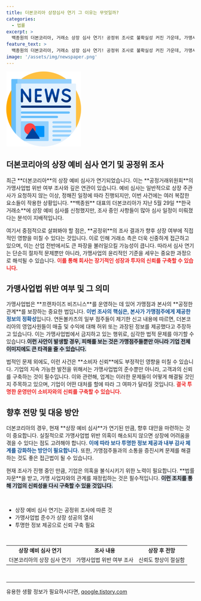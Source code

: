 ```yaml
---
title: 더본코리아 상장심사 연기 그 이유는 무엇일까?
categories:
  - 법률
excerpt: >
  백종원의 더본코리아, 거래소 상장 심사 연기! 공정위 조사로 불확실성 커진 가운데, 가맹사업법 위반 논란은 어떻게 될까? 클릭해서 상세히 알아보세요!
feature_text: >
  백종원의 더본코리아, 거래소 상장 심사 연기! 공정위 조사로 불확실성 커진 가운데, 가맹사업법 위반 논란은 어떻게 될까? 클릭해서 상세히 알아보세요!
image: '/assets/img/newspaper.png'
---
```


<p><img src="/assets/img/newspaper.png" alt="kimp 속보" /></p>

<h2 data-ke-size="size26">더본코리아의 상장 예비 심사 연기 및 공정위 조사</h2>

<p data-ke-size="size16">최근 **더본코리아**의 상장 예비 심사가 연기되었습니다. 이는 **공정거래위원회**의 가맹사업법 위반 여부 조사와 깊은 연관이 있습니다. 예비 심사는 일반적으로 상장 주관사가 요청하지 않는 이상, 정해진 일정에 따라 진행되지만, 이번 사건에는 여러 복잡한 요소들이 작용한 상황입니다. **백종원** 대표의 더본코리아가 지난 5월 29일 **한국거래소**에 상장 예비 심사를 신청했지만, 조사 중인 사항들이 많아 심사 일정이 미뤄졌다는 분석이 지배적입니다. </p>

<p data-ke-size="size16">여기서 중점적으로 살펴봐야 할 점은, **공정위**의 조사 결과가 향후 상장 여부에 직접적인 영향을 미칠 수 있다는 것입니다. 이로 인해 거래소 측은 더욱 신중하게 접근하고 있으며, 이는 산업 전반에서도 큰 파장을 불러일으킬 가능성이 큽니다. 따라서 심사 연기는 단순히 절차적 문제뿐만 아니라, 가맹사업의 윤리적인 기준을 세우는 중요한 과정으로 해석될 수 있습니다. <b><span style="color: #ee2323;">이를 통해 회사는 장기적인 성장과 투자의 신뢰를 구축할 수 있습니다.</span></b></p>

<h2 data-ke-size="size26">가맹사업법 위반 여부 및 그 의미</h2>

<p data-ke-size="size16">가맹사업법은 **프랜차이즈 비즈니스**를 운영하는 데 있어 가맹점과 본사의 **공정한 관계**를 보장하는 중요한 법입니다. <b><span style="color: #1a5490;">이번 조사의 핵심은, 본사가 가맹점주에게 제공한 정보의 정확성</span></b>입니다. 연돈볼카츠의 일부 점주들이 제기한 신고 내용에 따르면, 더본코리아의 영업사원들이 매출 및 수익에 대해 허위 또는 과장된 정보를 제공했다고 주장하고 있습니다. 이는 가맹사업법에서 금지하고 있는 행위로, 심각한 법적 문제를 야기할 수 있습니다.<b><span style="background-color: #21538527;">이런 사안이 발생할 경우, 피해를 보는 것은 가맹점주들뿐만 아니라 기업 전체 이미지에도 큰 타격을 줄 수 있습니다.</span></b></p>

<p data-ke-size="size16">법적인 문제 외에도, 이런 사건은 **소비자 신뢰**에도 부정적인 영향을 미칠 수 있습니다. 기업의 지속 가능한 발전을 위해서는 가맹사업법의 준수뿐만 아니라, 고객과의 신뢰를 구축하는 것이 필수입니다. 이와 관련해, 업계는 이러한 문제들이 어떻게 해결될 것인지 주목하고 있으며, 기업이 어떤 대처를 할에 따라 그 여파가 달라질 것입니다. <b><span style="color: #ee2323;">결국 투명한 운영만이 소비자와의 신뢰를 구축할 수 있습니다.</span></b></p>

<h2 data-ke-size="size26">향후 전망 및 대응 방안</h2>

<p data-ke-size="size16">더본코리아의 경우, 현재 **상장 예비 심사**가 연기된 만큼, 향후 대안을 마련하는 것이 중요합니다. 실질적으로 가맹사업법 위반 의혹이 해소되지 않으면 상장에 어려움을 겪을 수 있다는 점도 고려해야 합니다. <b><span style="color: #1a5490;">이에 따라 보다 투명한 정보 제공과 내부 감사 체계를 강화하는 방안이 필요합니다.</span></b> 또한, 가맹점주들과의 소통을 증진시켜 문제를 해결하는 것도 좋은 접근법이 될 수 있습니다.</p>

<p data-ke-size="size16">현재 조사가 진행 중인 만큼, 기업은 의혹을 불식시키기 위한 노력이 필요합니다. **법률 자문**을 받고, 가맹 사업자와의 관계를 재정립하는 것은 필수적입니다. <b><span style="background-color: #21538527;">이런 조치를 통해 기업의 신뢰성을 다시 구축할 수 있을 것입니다.</span></b></p>

<p data-ke-size="size16">&nbsp;</p>

<ul>
    <li>상장 예비 심사 연기는 공정위 조사에 따른 것</li>
    <li>가맹사업법 준수가 상장 성공의 열쇠</li>
    <li>투명한 정보 제공으로 신뢰 구축 필요</li>
</ul>

<p data-ke-size="size16">&nbsp;</p>

<table>
    <tr>
        <td style="text-align: center; height: 17px;"><b>상장 예비 심사 연기</b></td>
        <td style="text-align: center; height: 17px;"><b>조사 내용</b></td>
        <td style="text-align: center; height: 17px;"><b>상장 후 전망</b></td>
    </tr>
    <tr>
        <td style="text-align: center; height: 17px;">더본코리아의 상장 심사 연기</td>
        <td style="text-align: center; height: 17px;">가맹사업법 위반 여부 조사</td>
        <td style="text-align: center; height: 17px;">신뢰도 향상이 절실함</td>
    </tr>
</table>

<p data-ke-size="size16">&nbsp;</p>

<hr />
유용한 생활 정보가 필요하시다면, <a href="https://qoogle.tistory.com" rel="dofollow">qoogle.tistory.com</a>


